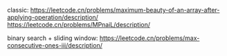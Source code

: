 
classic: 
https://leetcode.cn/problems/maximum-beauty-of-an-array-after-applying-operation/description/
https://leetcode.cn/problems/MPnaiL/description/


binary search + sliding window:
https://leetcode.cn/problems/max-consecutive-ones-iii/description/
